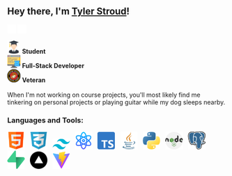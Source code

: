 ## Hey there, I'm [Tyler Stroud](https://www.tylerstrouddev.com/)!

[<img src="./assets/linkedin.svg" alt="linkedin icon" width="20"/>](https://www.linkedin.com/in/tyler-w-stroud/)
[<img src="./assets/web.svg" alt="linkedin icon" width="20"/>](https://www.tylerstrouddev.com/)

<img src="./assets/graduated.svg" alt="student icon" width="30"/> **Student** <br/>
<img src="./assets/data.svg" alt="developer icon" width="30"/> **Full-Stack Developer** <br/>
<img src="./assets/usmc-logo.png" alt="marine logo" width="30"/> **Veteran** <br/><br/>
When I'm not working on course projects, you'll most likely find me tinkering on personal projects or playing guitar while my dog sleeps nearby.

### Languages and Tools:

<div>
<img src="./assets/html.svg" width="40"/>&nbsp;&nbsp;
<img src="./assets/text.svg" width="40"/>&nbsp;&nbsp;
<img src="./assets/tailwind.png" width="40"/>&nbsp;&nbsp;
<img src="./assets/react-atom.svg" width="40"/>&nbsp;&nbsp;
<img src="./assets/typescript.svg" width="40"/>&nbsp;&nbsp;
<img src="./assets/java.svg" width="40"/>&nbsp;&nbsp;
<img src="./assets/python.svg" width="40"/>&nbsp;&nbsp;
<img src="./assets/nodejs.svg" width="40"/>&nbsp;&nbsp;
<img src="./assets/postgressql.png" width="40"/>&nbsp;&nbsp;
<img src="./assets/supabase.png" width="40"/>&nbsp;&nbsp;
<img src="./assets/vercel.png" width="40"/>&nbsp;&nbsp;
<img src="./assets/Vitejs-logo.svg.png" width="40"/>
</div>

<!--
**TylerWStroud/TylerWStroud** is a ✨ _special_ ✨ repository because its `README.md` (this file) appears on your GitHub profile.

Here are some ideas to get you started:

- 🔭 I’m currently working on ...
- 🌱 I’m currently learning ...
- 👯 I’m looking to collaborate on ...
- 🤔 I’m looking for help with ...
- 💬 Ask me about ...
- 📫 How to reach me: ...
- 😄 Pronouns: ...
- ⚡ Fun fact: ...
  -->

